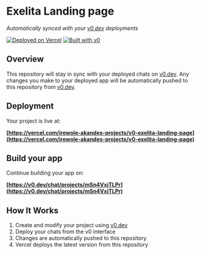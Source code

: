 # Exelita Landing page

*Automatically synced with your [v0.dev](https://v0.dev) deployments*

[![Deployed on Vercel](https://img.shields.io/badge/Deployed%20on-Vercel-black?style=for-the-badge&logo=vercel)](https://vercel.com/irewole-akandes-projects/v0-exelita-landing-page)
[![Built with v0](https://img.shields.io/badge/Built%20with-v0.dev-black?style=for-the-badge)](https://v0.dev/chat/projects/mSn4VxjTLPr)

## Overview

This repository will stay in sync with your deployed chats on [v0.dev](https://v0.dev).
Any changes you make to your deployed app will be automatically pushed to this repository from [v0.dev](https://v0.dev).

## Deployment

Your project is live at:

**[https://vercel.com/irewole-akandes-projects/v0-exelita-landing-page](https://vercel.com/irewole-akandes-projects/v0-exelita-landing-page)**

## Build your app

Continue building your app on:

**[https://v0.dev/chat/projects/mSn4VxjTLPr](https://v0.dev/chat/projects/mSn4VxjTLPr)**

## How It Works

1. Create and modify your project using [v0.dev](https://v0.dev)
2. Deploy your chats from the v0 interface
3. Changes are automatically pushed to this repository
4. Vercel deploys the latest version from this repository

